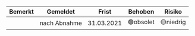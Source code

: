 |Bemerkt|Gemeldet|Frist|Behoben|Risiko|
|---|---|---|---|---|
||nach Abnahme|31.03.2021|🟢obsolet|🟡niedrig|
